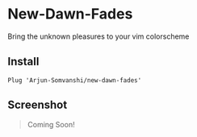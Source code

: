 
# New-Dawn-Fades
Bring the unknown pleasures to your vim colorscheme 


## Install

```vim
Plug 'Arjun-Somvanshi/new-dawn-fades'
```

## Screenshot
> Coming Soon!


